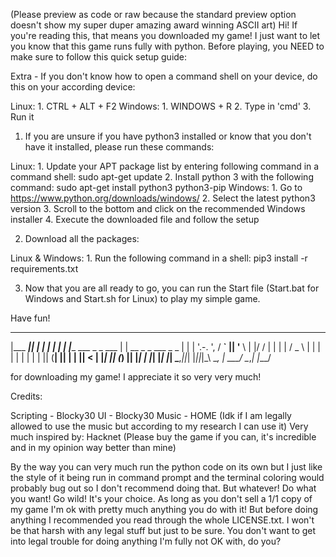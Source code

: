(Please preview as code or raw because the standard preview option doesn't show my super duper amazing award winning ASCII art)
Hi!
If you're reading this, that means you downloaded my game!
I just want to let you know that this game runs fully with python.
Before playing, you NEED to make sure to follow this quick setup guide:

Extra - If you don't know how to open a command shell on your device, do this on your according device:

Linux:
    1. CTRL + ALT + F2
Windows:
    1. WINDOWS + R
    2. Type in 'cmd'
    3. Run it

1. If you are unsure if you have python3 installed or know that you don't have it installed, please run these commands:

Linux:
    1. Update your APT package list by entering following command in a command shell: sudo apt-get update
    2. Install python 3 with the following command: sudo apt-get install python3 python3-pip
Windows:
    1. Go to https://www.python.org/downloads/windows/
    2. Select the latest python3 version
    3. Scroll to the bottom and click on the recommended Windows installer
    4. Execute the downloaded file and follow the setup

2. Download all the packages:

Linux & Windows:
    1. Run the following command in a shell: pip3 install -r requirements.txt

3. Now that you are all ready to go, you can run the Start file (Start.bat for Windows and Start.sh for Linux) to play my simple game.

Have fun!



 _________  _                        _
|___   ___|| |                      | |
    | |    | |____    ___ _  _ ___  | | __    _   _   ___   _   _
    | |    | '.-. ', / __` || '__ \ | |/ /   | | | | / _ \ | | | |
    | |    | |   | || (__| || |  | ||   <    | |_| || (_) || |_| |
    |_|    |_|   |_| \___,_||_|  |_||_|\_\    \__, | \___/  \__,_|
                                              |___/

for downloading my game!
I appreciate it so very very much!

Credits:

Scripting - Blocky30
UI - Blocky30
Music - HOME (Idk if I am legally allowed to use the music but according to my research I can use it)
Very much inspired by: Hacknet (Please buy the game if you can, it's incredible and in my opinion way better than mine)


By the way you can very much run the python code on its own but I just like the style of it being run in command prompt and the terminal coloring would probably bug out so I don't recommend doing that.
But whatever! Do what you want! Go wild! It's your choice.
As long as you don't sell a 1/1 copy of my game I'm ok with pretty much anything you do with it!
But before doing anything I recommended you read through the whole LICENSE.txt.
I won't be that harsh with any legal stuff but just to be sure. You don't want to get into legal trouble for doing anything I'm fully not OK with, do you?
